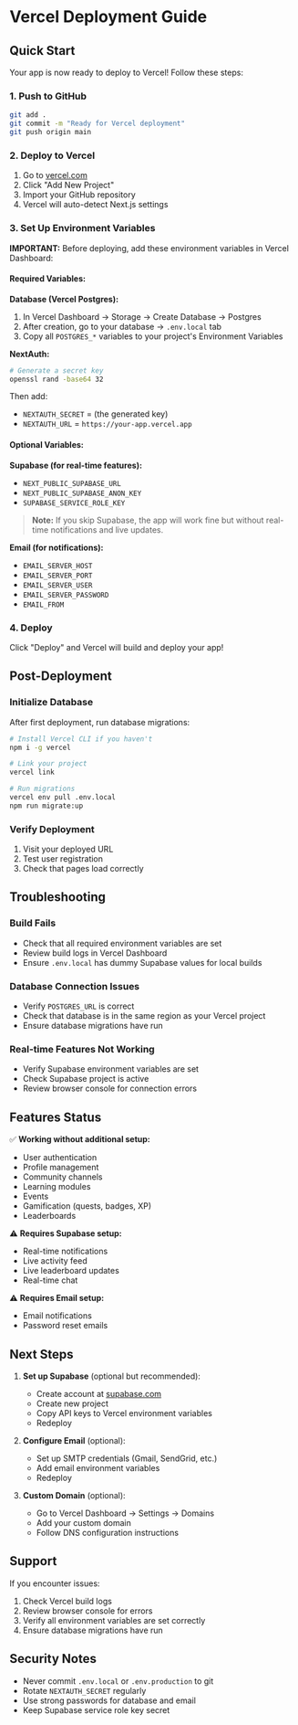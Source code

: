 # Vercel Deployment Guide

## Quick Start

Your app is now ready to deploy to Vercel! Follow these steps:

### 1. Push to GitHub

```bash
git add .
git commit -m "Ready for Vercel deployment"
git push origin main
```

### 2. Deploy to Vercel

1. Go to [vercel.com](https://vercel.com)
2. Click "Add New Project"
3. Import your GitHub repository
4. Vercel will auto-detect Next.js settings

### 3. Set Up Environment Variables

**IMPORTANT:** Before deploying, add these environment variables in Vercel Dashboard:

#### Required Variables:

**Database (Vercel Postgres):**
1. In Vercel Dashboard → Storage → Create Database → Postgres
2. After creation, go to your database → `.env.local` tab
3. Copy all `POSTGRES_*` variables to your project's Environment Variables

**NextAuth:**
```bash
# Generate a secret key
openssl rand -base64 32
```
Then add:
- `NEXTAUTH_SECRET` = (the generated key)
- `NEXTAUTH_URL` = `https://your-app.vercel.app`

#### Optional Variables:

**Supabase (for real-time features):**
- `NEXT_PUBLIC_SUPABASE_URL`
- `NEXT_PUBLIC_SUPABASE_ANON_KEY`
- `SUPABASE_SERVICE_ROLE_KEY`

> **Note:** If you skip Supabase, the app will work fine but without real-time notifications and live updates.

**Email (for notifications):**
- `EMAIL_SERVER_HOST`
- `EMAIL_SERVER_PORT`
- `EMAIL_SERVER_USER`
- `EMAIL_SERVER_PASSWORD`
- `EMAIL_FROM`

### 4. Deploy

Click "Deploy" and Vercel will build and deploy your app!

## Post-Deployment

### Initialize Database

After first deployment, run database migrations:

```bash
# Install Vercel CLI if you haven't
npm i -g vercel

# Link your project
vercel link

# Run migrations
vercel env pull .env.local
npm run migrate:up
```

### Verify Deployment

1. Visit your deployed URL
2. Test user registration
3. Check that pages load correctly

## Troubleshooting

### Build Fails

- Check that all required environment variables are set
- Review build logs in Vercel Dashboard
- Ensure `.env.local` has dummy Supabase values for local builds

### Database Connection Issues

- Verify `POSTGRES_URL` is correct
- Check that database is in the same region as your Vercel project
- Ensure database migrations have run

### Real-time Features Not Working

- Verify Supabase environment variables are set
- Check Supabase project is active
- Review browser console for connection errors

## Features Status

✅ **Working without additional setup:**
- User authentication
- Profile management
- Community channels
- Learning modules
- Events
- Gamification (quests, badges, XP)
- Leaderboards

⚠️ **Requires Supabase setup:**
- Real-time notifications
- Live activity feed
- Live leaderboard updates
- Real-time chat

⚠️ **Requires Email setup:**
- Email notifications
- Password reset emails

## Next Steps

1. **Set up Supabase** (optional but recommended):
   - Create account at [supabase.com](https://supabase.com)
   - Create new project
   - Copy API keys to Vercel environment variables
   - Redeploy

2. **Configure Email** (optional):
   - Set up SMTP credentials (Gmail, SendGrid, etc.)
   - Add email environment variables
   - Redeploy

3. **Custom Domain** (optional):
   - Go to Vercel Dashboard → Settings → Domains
   - Add your custom domain
   - Follow DNS configuration instructions

## Support

If you encounter issues:
1. Check Vercel build logs
2. Review browser console for errors
3. Verify all environment variables are set correctly
4. Ensure database migrations have run

## Security Notes

- Never commit `.env.local` or `.env.production` to git
- Rotate `NEXTAUTH_SECRET` regularly
- Use strong passwords for database and email
- Keep Supabase service role key secret
